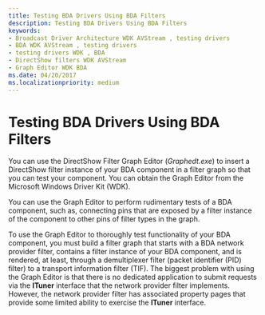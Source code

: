 ```yaml
---
title: Testing BDA Drivers Using BDA Filters
description: Testing BDA Drivers Using BDA Filters
keywords:
- Broadcast Driver Architecture WDK AVStream , testing drivers
- BDA WDK AVStream , testing drivers
- testing drivers WDK , BDA
- DirectShow filters WDK AVStream
- Graph Editor WDK BDA
ms.date: 04/20/2017
ms.localizationpriority: medium
---
```


# Testing BDA Drivers Using BDA Filters





You can use the DirectShow Filter Graph Editor (*Graphedt.exe*) to insert a DirectShow filter instance of your BDA component in a filter graph so that you can test your component. You can obtain the Graph Editor from the Microsoft Windows Driver Kit (WDK).

You can use the Graph Editor to perform rudimentary tests of a BDA component, such as, connecting pins that are exposed by a filter instance of the component to other pins of filter types in the graph.

To use the Graph Editor to thoroughly test functionality of your BDA component, you must build a filter graph that starts with a BDA network provider filter, contains a filter instance of your BDA component, and is rendered, at least, through a demultiplexer filter (packet identifier (PID) filter) to a transport information filter (TIF). The biggest problem with using the Graph Editor is that there is no dedicated application to submit requests via the **ITuner** interface that the network provider filter implements. However, the network provider filter has associated property pages that provide some limited ability to exercise the **ITuner** interface.

 

 




